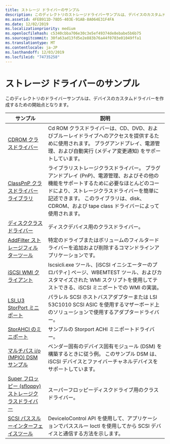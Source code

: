 ```yaml
---
title: ストレージ ドライバーのサンプル
description: このディレクトリのストレージドライバーサンプルは、デバイスのカスタムドライバーを作成するための開始点となります。
ms.assetid: 4FEB911D-78D5-403E-91AB-8A064E31F4FA
ms.date: 12/02/2019
ms.localizationpriority: medium
ms.openlocfilehash: c5340cbba706e30c3e5ef49374de8ebabe5b6b75
ms.sourcegitcommit: 30fa63ad13fd5e2e883b76a44f0703e01049ffa1
ms.translationtype: MT
ms.contentlocale: ja-JP
ms.lasthandoff: 12/03/2019
ms.locfileid: "74735258"
---
```

# <a name="storage-driver-samples"></a>ストレージ ドライバーのサンプル

このディレクトリのドライバーサンプルは、デバイスのカスタムドライバーを作成するための開始点となります。

| サンプル | 説明 |
| --- | --- |
| [CDROM クラスドライバー](https://docs.microsoft.com/samples/microsoft/windows-driver-samples/cdrom-storage-class-driver) | Cd ROM クラスドライバーは、CD、DVD、およびブルーレイドライブへのアクセスを提供するために使用されます。 プラグアンドプレイ、電源管理、および自動実行 (メディア変更通知) をサポートしています。 |
| [ClassPnP クラスドライバーライブラリ](https://docs.microsoft.com/samples/microsoft/windows-driver-samples/classpnp-storage-class-driver-library) | ライブラリストレージクラスドライバー。 プラグアンドプレイ (PnP)、電源管理、およびその他の機能をサポートするために必要なほとんどのコードにより、ストレージクラスドライバーを簡単に記述できます。 このライブラリは、disk、CDROM、および tape class ドライバーによって使用されます。 |
| [ディスククラスドライバー](https://docs.microsoft.com/samples/microsoft/windows-driver-samples/disk-class-driver) | ディスクデバイス用のクラスドライバー。 |
| [AddFilter ストレージフィルターツール](https://docs.microsoft.com/samples/microsoft/windows-driver-samples/addfilter-storage-filter-tool) | 特定のドライブまたはボリュームのフィルタードライバーを追加および削除するコマンドラインアプリケーションです。 |
| [iSCSI WMI クライアント](https://docs.microsoft.com/samples/microsoft/windows-driver-samples/iscsi-wmi-client) | Iscsicli.exe ツール、[iSCSI イニシエーターのプロパティ] ページ、WBEMTEST ツール、およびカスタマイズされた WMI スクリプトを使用してテストできる、iSCSI ミニポートでの WMI の実装。 |
| [LSI_U3 StorPort ミニポート](https://docs.microsoft.com/samples/microsoft/windows-driver-samples/lsi_u3-storport-miniport-driver) | パラレル SCSI ホストバスアダプターまたは LSI 53C1010 SCSI ASIC を使用するマザーボード上のソリューションで使用するアダプタードライバー。 |
| [StorAHCI のミニポート](https://docs.microsoft.com/samples/microsoft/windows-driver-samples/storahci-storport-miniport-driver) | サンプルの Storport ACHI ミニポートドライバー。 |
| [マルチパス i/o (MPIO) DSM サンプル](https://docs.microsoft.com/samples/microsoft/windows-driver-samples/multipath-io-mpio-dsm-sample)     | ベンダー固有のデバイス固有モジュール (DSM) を構築するときに従う例。 このサンプル DSM は、iSCSI デバイスとファイバーチャネルデバイスをサポートしています。 |
| [Super フロッピー (sfloppy) ストレージクラスドライバー](https://docs.microsoft.com/samples/microsoft/windows-driver-samples/super-floppy-sfloppy-storage-class-driver) | スーパーフロッピーディスクドライブ用のクラスドライバー。 |
| [SCSI パススルーインターフェイスツール](https://docs.microsoft.com/samples/microsoft/windows-driver-samples/scsi-pass-through-interface-tool) | DeviceIoControl API を使用して、アプリケーションでパススルー Ioctl を使用してから SCSI デバイスと通信する方法を示します。 |
